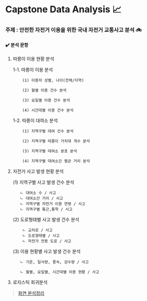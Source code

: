 # Capstone Data Analysis :chart_with_upwards_trend:
###  주제 : 안전한 자전거 이용을 위한 국내 자전거 교통사고 분석 :bike:
#### :heavy_check_mark: 분석 문항
  1. 따릉이 이용 현황 분석

      1-1. 따릉이 이용 분석

             (1) 이용자 성별, 나이(전체/지역)

             (2) 월별 이용 건수 분석

             (3) 요일별 이용 건수 분석

             (4) 시간대별 이용 건수 분석

      1-2. 따릉이 대여소 분석

             (1) 지역구별 대여 건수 분석

             (2) 지역구별 따릉이 거치대 개수 분석

             (3) 지역구별 대여소 분포 분석

             (4) 지역구별 대여소간 평균 거리 분석


2. 자전거 사고 발생 현황 분석

      (1) 지역구별 사고 발생 건수 분석

          ㄴ 대여소 수 / 사고
          ㄴ 대여소간 거리 / 사고
          ㄴ 지역구별 자전거 이용 연령 / 사고
          ㄴ 지역구별 통근,통학 / 사고

      (2) 도로형태별 사고 발생 건수 분석

           ㄴ 교차로 / 사고
           ㄴ 도로형태별 / 사고
           ㄴ 자전거 전용 도로 / 사고

      (3) 이용 현황별 사고 발생 건수 분석

          ㄴ 기온, 일사량, 풍속, 강수량 / 사고
   
          ㄴ 월별, 요일별, 시간대별 이용 현황 / 사고


3. 로지스틱 회귀분석
          
                
                    
      
> [화연 분석정리](https://github.com/LeeHwayeon/bicycle_analysis/blob/master/%ED%99%94%EC%97%B0/hwayeon.md)
